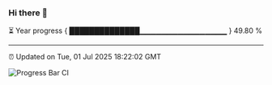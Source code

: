 ### Hi there 👋

⏳ Year progress { ██████████████▁▁▁▁▁▁▁▁▁▁▁▁▁▁▁▁ } 49.80 %

---

⏰ Updated on Tue, 01 Jul 2025 18:22:02 GMT

![Progress Bar CI](https://github.com/liununu/liununu/workflows/Progress%20Bar%20CI/badge.svg)
